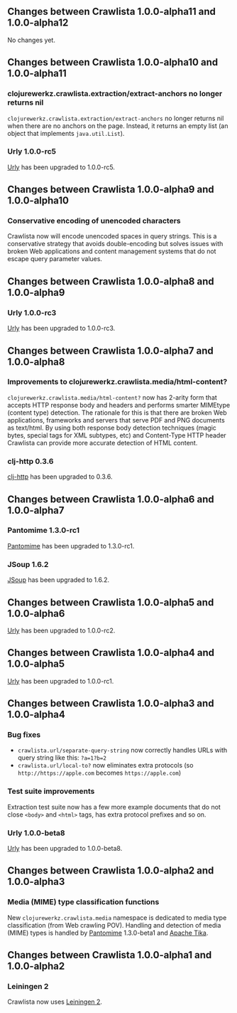 ## Changes between Crawlista 1.0.0-alpha11 and 1.0.0-alpha12

No changes yet.


## Changes between Crawlista 1.0.0-alpha10 and 1.0.0-alpha11

### clojurewerkz.crawlista.extraction/extract-anchors no longer returns nil

`clojurewerkz.crawlista.extraction/extract-anchors` no longer returns nil when there are no anchors on the page.
Instead, it returns an empty list (an object that implements `java.util.List`).


### Urly 1.0.0-rc5

[Urly](https://github.com/michaelklishin/urly) has been upgraded to 1.0.0-rc5.



## Changes between Crawlista 1.0.0-alpha9 and 1.0.0-alpha10

### Conservative encoding of unencoded characters

Crawlista now will encode unencoded spaces in query strings. This is a conservative strategy
that avoids double-encoding but solves issues with broken Web applications and content management
systems that do not escape query parameter values.



## Changes between Crawlista 1.0.0-alpha8 and 1.0.0-alpha9

### Urly 1.0.0-rc3

[Urly](https://github.com/michaelklishin/urly) has been upgraded to 1.0.0-rc3.



## Changes between Crawlista 1.0.0-alpha7 and 1.0.0-alpha8

### Improvements to clojurewerkz.crawlista.media/html-content?

`clojurewerkz.crawlista.media/html-content?` now has 2-arity form that accepts HTTP response body
and headers and performs smarter MIMEtype (content type) detection. The rationale for this is that
there are broken Web applications, frameworks and servers that serve PDF and PNG documents as text/html.
By using both response body detection techniques (magic bytes, special tags for XML subtypes, etc) and Content-Type
HTTP header Crawlista can provide more accurate detection of HTML content.

### clj-http 0.3.6

[clj-http](https://github.com/dakrone/clj-http) has been upgraded to 0.3.6.



## Changes between Crawlista 1.0.0-alpha6 and 1.0.0-alpha7

### Pantomime 1.3.0-rc1

[Pantomime](https://github.com/michaelklishin/pantomime) has been upgraded to 1.3.0-rc1.

### JSoup 1.6.2

[JSoup](https://jsoup.org) has been upgraded to 1.6.2.



## Changes between Crawlista 1.0.0-alpha5 and 1.0.0-alpha6

[Urly](https://github.com/michaelklishin/urly) has been upgraded to 1.0.0-rc2.



## Changes between Crawlista 1.0.0-alpha4 and 1.0.0-alpha5

[Urly](https://github.com/michaelklishin/urly) has been upgraded to 1.0.0-rc1.


## Changes between Crawlista 1.0.0-alpha3 and 1.0.0-alpha4

### Bug fixes

 * `crawlista.url/separate-query-string` now correctly handles URLs with query string like this: `?a=1?b=2`
 * `crawlista.url/local-to?` now eliminates extra protocols (so `http://https://apple.com` becomes `https://apple.com`)

### Test suite improvements

Extraction test suite now has a few more example documents that do not close `<body>` and `<html>` tags, has extra protocol
prefixes and so on.

### Urly 1.0.0-beta8

[Urly](https://github.com/michaelklishin/urly) has been upgraded to 1.0.0-beta8.



## Changes between Crawlista 1.0.0-alpha2 and 1.0.0-alpha3

### Media (MIME) type classification functions

New `clojurewerkz.crawlista.media` namespace is dedicated to media type classification (from Web crawling
POV). Handling and detection of media (MIME) types is handled by [Pantomime](https://github.com/michaelklishin/pantomime/) 1.3.0-beta1
and [Apache Tika](http://tika.apache.org/).



## Changes between Crawlista 1.0.0-alpha1 and 1.0.0-alpha2

### Leiningen 2

Crawlista now uses [Leiningen 2](https://github.com/technomancy/leiningen/wiki/Upgrading).
